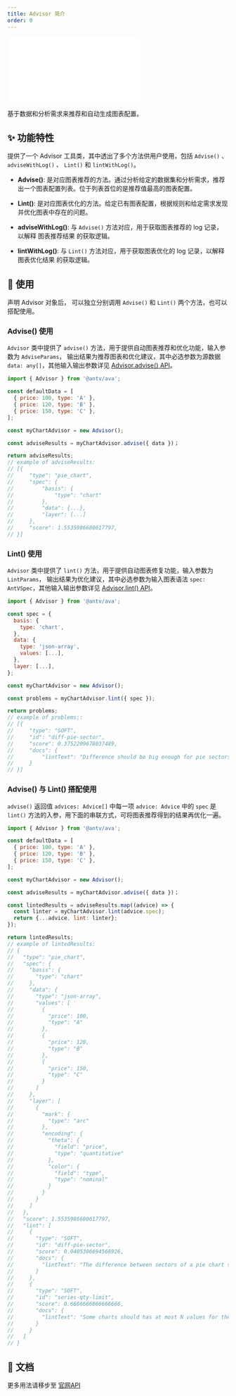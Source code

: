 ```yaml
---
title: Advisor 简介
order: 0
---
```


<embed src='@/docs/common/style.md'></embed>


基于数据和分析需求来推荐和自动生成图表配置。

## ✨ 功能特性

提供了一个 Advisor 工具类，其中透出了多个方法供用户使用，包括 `Advise()` 、`adviseWithLog()` 、 `Lint()` 和 `lintWithLog()`。

* **Advise()**: 是对应图表推荐的方法。通过分析给定的数据集和分析需求，推荐出一个图表配置列表。位于列表首位的是推荐值最高的图表配置。

* **Lint()**: 是对应图表优化的方法。给定已有图表配置，根据规则和给定需求发现并优化图表中存在的问题。

* **adviseWithLog()**: 与 `Advise()` 方法对应，用于获取图表推荐的 log 记录，以解释 图表推荐结果 的获取逻辑。

* **lintWithLog()**: 与 `Lint()` 方法对应，用于获取图表优化的 log 记录，以解释 图表优化结果 的获取逻辑。

## 🔨 使用
声明 Advisor 对象后， 可以独立分别调用 `Advise()` 和 `Lint()` 两个方法，也可以搭配使用。

### Advise() 使用

`Advisor` 类中提供了 `advise()` 方法，用于提供自动图表推荐和优化功能，输入参数为 `AdviseParams`，
输出结果为推荐图表和优化建议，其中必选参数为源数据 `data: any[]`，其他输入输出参数详见 [Advisor.advise() API](../../api/advice/Advisor.zh.md)。

```js
import { Advisor } from '@antv/ava';

const defaultData = [
  { price: 100, type: 'A' },
  { price: 120, type: 'B' },
  { price: 150, type: 'C' },
];

const myChartAdvisor = new Advisor();

const adviseResults = myChartAdvisor.advise({ data })；

return adviseResults;
// example of adviseResults:
// [{
//     "type": "pie_chart",
//     "spec": {
//         "basis": {
//             "type": "chart"
//         },
//         "data": {...},
//         "layer": [...]
//     },
//     "score": 1.5535986680617797,
// }]
```

### Lint() 使用

`Advisor` 类中提供了 `lint()` 方法，用于提供自动图表修复功能，输入参数为 `LintParams`，
输出结果为优化建议，其中必选参数为输入图表语法 `spec: AntVSpec`，其他输入输出参数详见 [Advisor.lint() API](../../api/advice/Advisor-lint.zh.md)。

```js
import { Advisor } from '@antv/ava';

const spec = {
  basis: {
    type: 'chart',
  },
  data: {
    type: 'json-array',
    values: [...],
  },
  layer: [...],
};

const myChartAdvisor = new Advisor();

const problems = myChartAdvisor.lint({ spec });

return problems;
// example of problems;:
// [{
//     "type": "SOFT",
//     "id": "diff-pie-sector",
//     "score": 0.3752209678037489,
//     "docs": {
//         "lintText": "Difference should be big enough for pie sectors."
//     }
// }]
```


### Advise() 与 Lint() 搭配使用

`advise()` 返回值 `advices: Advice[]` 中每一项 `advice: Advice` 中的 `spec` 是 `lint()` 方法的入参，用下面的串联方式，可将图表推荐得到的结果再优化一遍。

```js
import { Advisor } from '@antv/ava';

const defaultData = [
  { price: 100, type: 'A' },
  { price: 120, type: 'B' },
  { price: 150, type: 'C' },
];

const myChartAdvisor = new Advisor();

const adviseResults = myChartAdvisor.advise({ data })；

const lintedResults = adviseResults.map((advice) => {
  const linter = myChartAdvisor.lint(advice.spec);
  return {...advice, lint: linter};
});

return lintedResults;
// example of lintedResults:
// {
//   "type": "pie_chart",
//   "spec": {
//     "basis": {
//       "type": "chart"
//     },
//     "data": {
//       "type": "json-array",
//       "values": [
//         {
//           "price": 100,
//           "type": "A"
//         },
//         {
//           "price": 120,
//           "type": "B"
//         },
//         {
//           "price": 150,
//           "type": "C"
//         }
//       ]
//     },
//     "layer": [
//       {
//         "mark": {
//           "type": "arc"
//         },
//         "encoding": {
//           "theta": {
//             "field": "price",
//             "type": "quantitative"
//           },
//           "color": {
//             "field": "type",
//             "type": "nominal"
//           }
//         }
//       }
//     ]
//   },
//   "score": 1.5535986680617797,
//   "lint": [
//     {
//       "type": "SOFT",
//       "id": "diff-pie-sector",
//       "score": 0.0405306694568926,
//       "docs": {
//         "lintText": "The difference between sectors of a pie chart should be large enough."
//       }
//     },
//     {
//       "type": "SOFT",
//       "id": "series-qty-limit",
//       "score": 0.6666666666666666,
//       "docs": {
//         "lintText": "Some charts should has at most N values for the series."
//       }
//     }
//   ]
// }
```

## 📖 文档

更多用法请移步至 [官网API](../../api/advice/Advisor.zh.md)



